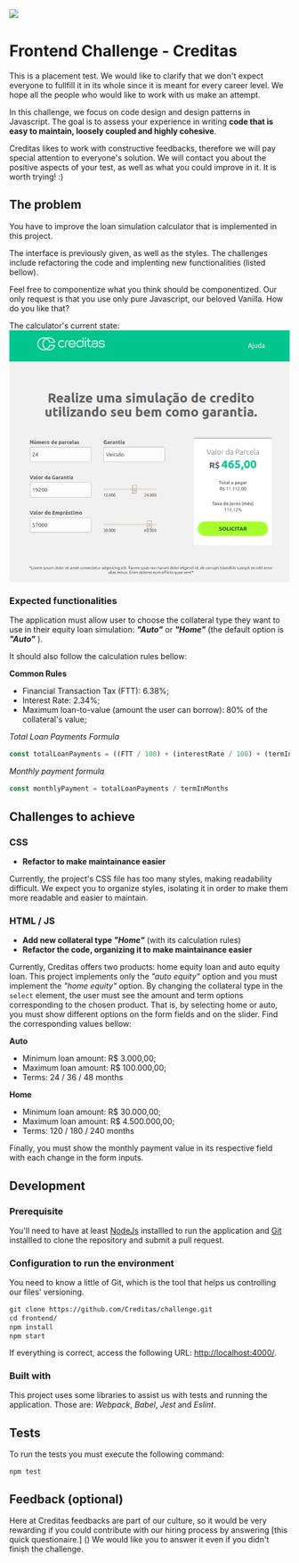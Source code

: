 <img src="https://www.creditas.com.br/static/images/logo-creditas-color-8367919c2a.svg" width="400">

# Frontend Challenge - Creditas
This is a placement test. We would like to clarify that we don't expect everyone to fullfill it in its whole since it is meant for every career level. We hope all the people who would like to work with us make an attempt.

In this challenge, we focus on code design and design patterns in Javascript. The goal is to assess your experience in writing **code that is easy to maintain, loosely coupled and highly cohesive**.

Creditas likes to work with constructive feedbacks, therefore we will pay special attention to everyone's solution. We will contact you about the positive aspects of your test, as well as what you could improve in it. It is worth trying! :)

## The problem

You have to improve the loan simulation calculator that is implemented in this project.

The interface is previously given, as well as the styles. The challenges include refactoring the code and implenting new functionalities (listed bellow).

Feel free to componentize what you think should be componentized. Our only request is that you use only pure Javascript, our beloved Vanilla. How do you like that?

The calculator's current state:
<img style="display: block; margin: 0 auto;" src="./layout.png">


### Expected functionalities

The application must allow user to choose the collateral type they want to use in their equity loan simulation:
***"Auto"*** or ***"Home"*** (the default option is ***"Auto"*** ).

It should also follow the calculation rules bellow:

**Common Rules**
- Financial Transaction Tax (FTT): 6.38%;
- Interest Rate: 2.34%;
- Maximum loan-to-value (amount the user can borrow): 80% of the collateral's value;

*Total Loan Payments Formula*

```javascript
const totalLoanPayments = ((FTT / 100) + (interestRate / 100) + (termInMonths / 1000) + 1) * loanAmount
```

*Monthly payment formula*

```javascript
const monthlyPayment = totalLoanPayments / termInMonths
```

## Challenges to achieve

### CSS
* **Refactor to make maintainance easier** 

Currently, the project's CSS file has too many styles, making readability difficult. We expect you to organize styles, isolating it in order to make them more readable and easier to maintain.

### HTML / JS
* **Add new collateral type _"Home"_** (with its calculation rules) 
* **Refactor the code, organizing it to make maintainance easier** 

Currently, Creditas offers two products: home equity loan and auto equity loan. This project implements only the *"auto equity"* option and you must implement the *"home equity"* option.
By changing the collateral type in the `select` element, the user must see the amount and term options corresponding to the chosen product. That is, by selecting home or auto, you must show different options on the form fields and on the slider. Find the corresponding values bellow:

**Auto**
- Minimum loan amount: R$ 3.000,00;
- Maximum loan amount: R$ 100.000,00;
- Terms: 24 / 36 / 48 months

**Home**
- Minimum loan amount: R$ 30.000,00;
- Maximum loan amount: R$ 4.500.000,00;
- Terms: 120 / 180 / 240 months

Finally, you must show the monthly payment value in its respective field with each change in the form inputs.

## Development

### Prerequisite
You'll need to have at least [NodeJs](https://nodejs.org/en/) installled to run the application and [Git](https://git-scm.com/book/en/v2/Getting-Started-Installing-Git) installled to clone the repository and submit a pull request.

### Configuration to run the environment
You need to know a little of Git, which is the tool that helps us controlling our files' versioning.

```shell
git clone https://github.com/Creditas/challenge.git
cd frontend/
npm install
npm start
```

If everything is correct, access the following URL: [http://localhost:4000/](http://localhost:4000/).

### Built with
This project uses some libraries to assist us with tests and running the application. Those are: *Webpack*, *Babel*, *Jest* and *Eslint*.

## Tests

To run the tests you must execute the following command:

```shell
npm test
```

## Feedback (optional)
Here at Creditas feedbacks are part of our culture, so it would be very rewarding if you could contribute with our hiring process by answering [this quick questionaire.] () We would like you to answer it even if you didn't finish the challenge.
